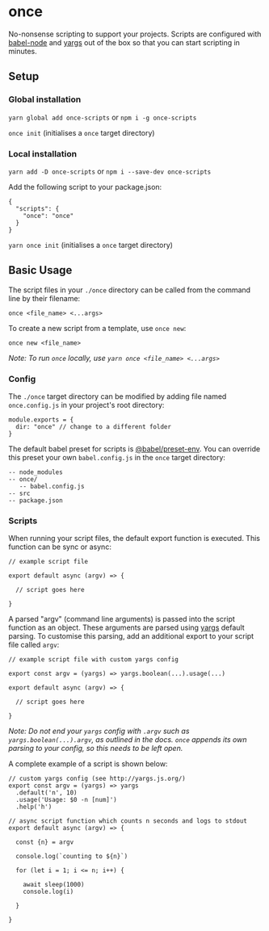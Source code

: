 # once
No-nonsense scripting to support your projects. Scripts are configured with [babel-node](https://babeljs.io/docs/en/babel-node) and [yargs](http://yargs.js.org/) out of the box so that you can start scripting in minutes.

## Setup

### Global installation

`yarn global add once-scripts`
or
`npm i -g once-scripts`

`once init` (initialises a `once` target directory)

### Local installation

`yarn add -D once-scripts`
or
`npm i --save-dev once-scripts`

Add the following script to your package.json:

```
{
  "scripts": {
    "once": "once"
  }
}
```

`yarn once init` (initialises a `once` target directory)

## Basic Usage

The script files in your `./once` directory can be called from the command line by their filename:

`once <file_name> <...args>`

To create a new script from a template, use `once new`:

`once new <file_name>`

_Note: To run `once` locally, use `yarn once <file_name> <...args>`_

### Config

The `./once` target directory can be modified by adding file named `once.config.js` in your project's root directory: 

```
module.exports = {
  dir: "once" // change to a different folder
}
```

The default babel preset for scripts is [@babel/preset-env](https://babeljs.io/docs/en/babel-preset-env). You can override this preset your own `babel.config.js` in the `once` target directory:

```
-- node_modules
-- once/
   -- babel.config.js
-- src
-- package.json
```

### Scripts
When running your script files, the default export function is executed. This function can be sync or async:

```
// example script file

export default async (argv) => {

  // script goes here

}

```

A parsed "argv" (command line arguments) is passed into the script function as an object. These arguments are parsed using [yargs](http://yargs.js.org/) default parsing. To customise this parsing, add an additional export to your script file called `argv`:

```
// example script file with custom yargs config

export const argv = (yargs) => yargs.boolean(...).usage(...)

export default async (argv) => {

  // script goes here

}
```

_Note: Do not end your `yargs` config with `.argv` such as `yargs.boolean(...).argv`, as outlined in the docs. `once` appends its own parsing to your config, so this needs to be left open._

A complete example of a script is shown below:

```
// custom yargs config (see http://yargs.js.org/)
export const argv = (yargs) => yargs
  .default('n', 10)
  .usage('Usage: $0 -n [num]')
  .help('h')

// async script function which counts n seconds and logs to stdout
export default async (argv) => {

  const {n} = argv

  console.log(`counting to ${n}`)

  for (let i = 1; i <= n; i++) {

    await sleep(1000)
    console.log(i)

  }

}
```
